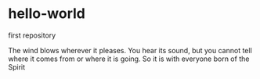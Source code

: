 # hello-world
first repository

The wind blows wherever it pleases. You hear its sound, but you cannot tell 
where it comes from or where it is going. So it is with everyone born of the Spirit
